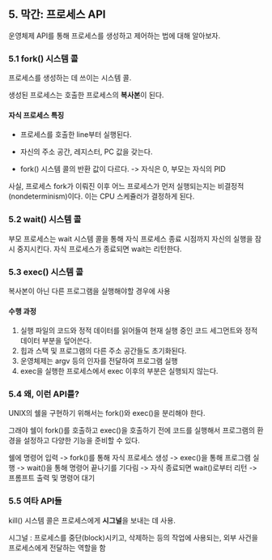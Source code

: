 ## 5. 막간: 프로세스 API

운영체제 API를 통해 프로세스를 생성하고 제어하는 법에 대해 알아보자.

### 5.1 fork() 시스템 콜

프로세스를 생성하는 데 쓰이는 시스템 콜.

생성된 프로세스는 호출한 프로세스의 **복사본**이 된다.



#### 자식 프로세스 특징

- 프로세스를 호출한 line부터 실행된다.

- 자신의 주소 공간, 레지스터, PC 값을 갖는다.
- fork() 시스템 콜의 반환 값이 다르다. -> 자식은 0, 부모는 자식의 PID



사실, 프로세스 fork가 이뤄진 이후 어느 프로세스가 먼저 실행되는지는 비결정적(nondeterminism)이다. 이는 CPU 스케쥴러가 결정하게 된다.



### 5.2 wait() 시스템 콜

부모 프로세스는 wait 시스템 콜을 통해 자식 프로세스 종료 시점까지 자신의 실행을 잠시 중지시킨다. 자식 프로세스가 종료되면 wait는 리턴한다.



### 5.3 exec() 시스템 콜

복사본이 아닌 다른 프로그램을 실행해야할 경우에 사용



#### 수행 과정

1. 실행 파일의 코드와 정적 데이터를 읽어들여 현재 실행 중인 코드 세그먼트와 정적 데이터 부분을 덮어쓴다.
2. 힙과 스택 및 프로그램의 다른 주소 공간들도 초기화된다.
3. 운영체제는 argv 등의 인자를 전달하여 프로그램 실행
4. exec을 실행한 프로세스에서 exec 이후의 부분은 실행되지 않는다.



### 5.4 왜, 이런 API를?

UNIX의 쉘을 구현하기 위해서는 fork()와 exec()을 분리해야 한다.

그래야 쉘이 fork()를 호출하고 exec()을 호출하기 전에 코드를 실행해서 프로그램의 환경을 설정하고 다양한 기능을 준비할 수 있다.

쉘에 명령어 입력 -> fork()를 통해 자식 프로세스 생성 -> exec()을 통해 프로그램 실행 -> wait()을 통해 명령어 끝나기를 기다림 -> 자식 종료되면 wait()로부터 리턴 -> 프롬프트 출력 및 명령어 대기



### 5.5 여타 API들

kill() 시스템 콜은 프로세스에게 **시그널**을 보내는 데 사용.

시그널 : 프로세스를 중단(block)시키고, 삭제하는 등의 작업에 사용되는, 외부 사건을 프로세스에게 전달하는 역할을 함





